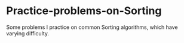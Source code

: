 # Practice-problems-on-Sorting
Some problems I practice on common Sorting algorithms, which have varying difficulty.
